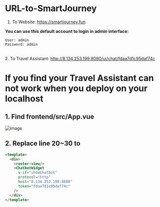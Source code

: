 # URL-to-SmartJourney

1. To Website: https://smartjourney.fun

**You can use this default account to login in admin interface:**
```
User: admin
Password: admin
```
\
2. To Travel Assistant: http://8.134.253.199:8080/ui/chat/fdaa7d1c95daf74c

# If you find your Travel Assistant can not work when you deploy on your localhost
## 1. Find frontend/src/App.vue
![image](https://github.com/user-attachments/assets/b96332a4-c955-42c1-98a1-4c8dfb78f711)
## 2. Replace line 20~30 to
```html
<template>
  <div>
    <router-view/>
    <ChatbotWidget
      v-if="showChatbot"
      protocol="http"
      host="8.134.253.199:8080"
      token="fdaa7d1c95daf74c"
    />
  </div>
</template>
```
